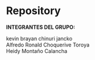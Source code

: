 # Repository
**INTEGRANTES DEL GRUPO:**

kevin brayan chinuri jancko <br>
Alfredo Ronald Choquerive Toroya <br>
Heidy Montaño Calancha


